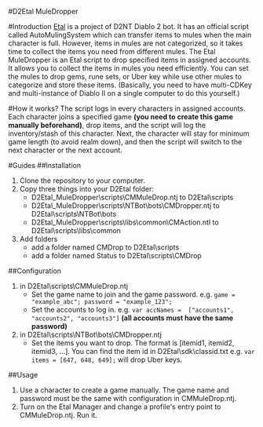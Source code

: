 #D2Etal MuleDropper

#Introduction
[Etal](http://www.projectetal.com/wiki/index.php?title=Main_Page) is a project of D2NT Diablo 2 bot. It has an official script called AutoMulingSystem which can transfer items to mules when the main character is full. However, items in mules are not categorized, so it takes time to collect the items you need from different mules. The Etal MuleDropper is an Etal script to drop specified items in assigned accounts. It allows you to collect the items in mules you need efficiently. You can set the mules to drop gems, rune sets, or Uber key while use other mules to categorize and store these items. (Basically, you need to have multi-CDKey and multi-instance of Diablo II on a single computer to do this yourself.) 

#How it works?
The script logs in every characters in assigned accounts. Each character joins a specified game **(you need to create this game manually beforehand)**, drop items, and the script will log the inventory/stash of this character. Next, the character will stay for minimum game length (to avoid realm down), and then the script will switch to the next character or the next account.

#Guides
##Installation
1. Clone the repository to your computer.
2. Copy three things into your D2Etal folder:
    * D2Etal_MuleDropper\scripts\CMMuleDrop.ntj to D2Etal\scripts
    * D2Etal_MuleDropper\scripts\NTBot\bots\CMDropper.ntj to D2Etal\scripts\NTBot\bots
    * D2Etal_MuleDropper\scripts\libs\common\CMAction.ntl to D2Etal\scripts\libs\common
3. Add folders
    * add a folder named CMDrop to D2Etal\scripts
    * add a folder named Status to D2Etal\scripts\CMDrop

##Configuration
1. in D2Etal\scripts\CMMuleDrop.ntj
    * Set the game name to join and the game password. e.g. `game = "example_abc"; password = "example_123";`
    * Set the accounts to log in. e.g. `var accNames =  ["accounts1", "accounts2", "accounts3"]`
    **(all accounts must have the same password)**
2. in D2Etal\scripts\NTBot\bots\CMDropper.ntj
    * Set the items you want to drop. The format is [itemid1, itemid2, itemid3, ...]. You can find the item id    in D2Etal\sdk\classid.txt e.g. `var items = [647, 648, 649];` will drop Uber keys.

##Usage
1. Use a character to create a game manually. The game name and password must be the same with configuration in CMMuleDrop.ntj.
2. Turn on the Etal Manager and change a profile's entry point to CMMuleDrop.ntj. Run it.
